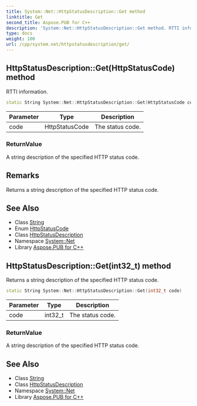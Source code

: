 ```yaml
---
title: System::Net::HttpStatusDescription::Get method
linktitle: Get
second_title: Aspose.PUB for C++
description: 'System::Net::HttpStatusDescription::Get method. RTTI information in C++.'
type: docs
weight: 100
url: /cpp/system.net/httpstatusdescription/get/
---
```

## HttpStatusDescription::Get(HttpStatusCode) method


RTTI information.

```cpp
static String System::Net::HttpStatusDescription::Get(HttpStatusCode code)
```


| Parameter | Type | Description |
| --- | --- | --- |
| code | HttpStatusCode | The status code. |

### ReturnValue

A string description of the specified HTTP status code.
## Remarks


Returns a string description of the specified HTTP status code. 
## See Also

* Class [String](../../../system/string/)
* Enum [HttpStatusCode](../../httpstatuscode/)
* Class [HttpStatusDescription](../)
* Namespace [System::Net](../../)
* Library [Aspose.PUB for C++](../../../)
## HttpStatusDescription::Get(int32_t) method


Returns a string description of the specified HTTP status code.

```cpp
static String System::Net::HttpStatusDescription::Get(int32_t code)
```


| Parameter | Type | Description |
| --- | --- | --- |
| code | int32_t | The status code. |

### ReturnValue

A string description of the specified HTTP status code.

## See Also

* Class [String](../../../system/string/)
* Class [HttpStatusDescription](../)
* Namespace [System::Net](../../)
* Library [Aspose.PUB for C++](../../../)

